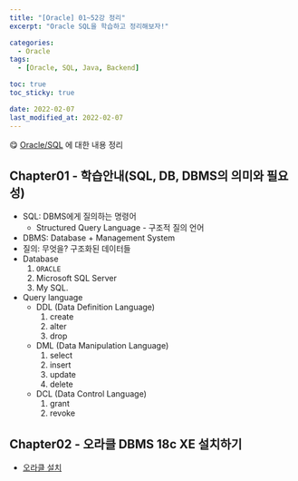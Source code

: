```yaml
---
title: "[Oracle] 01~52강 정리"
excerpt: "Oracle SQL을 학습하고 정리해보자!"

categories:
  - Oracle
tags:
  - [Oracle, SQL, Java, Backend]

toc: true
toc_sticky: true

date: 2022-02-07
last_modified_at: 2022-02-07
---
```


😋 [Oracle/SQL](https://www.youtube.com/watch?v=pGlkIFrY9QY&list=PLq8wAnVUcTFVq7RD1kuUwkdWabxvDGzfu&index=1) 에 대한 내용 정리

## Chapter01 - 학습안내(SQL, DB, DBMS의 의미와 필요성)

- SQL: DBMS에게 질의하는 명령어
  - Structured Query Language - 구조적 질의 언어
- DBMS: Database + Management System
- 질의: 무엇을? 구조화된 데이터들
- Database
  1. `ORACLE`
  1. Microsoft SQL Server
  1. My SQL.
- Query language
  - DDL (Data Definition Language)
    1. create
    1. alter
    1. drop
  - DML (Data Manipulation Language)
    1. select
    1. insert
    1. update
    1. delete
  - DCL (Data Control Language)
    1. grant
    1. revoke

## Chapter02 - 오라클 DBMS 18c XE 설치하기

- [오라클 설치](https://www.oracle.com/kr/downloads/)
